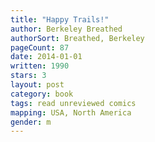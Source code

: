 ```yaml
---
title: "Happy Trails!"
author: Berkeley Breathed
authorSort: Breathed, Berkeley
pageCount: 87
date: 2014-01-01
written: 1990
stars: 3
layout: post
category: book
tags: read unreviewed comics
mapping: USA, North America
gender: m
---
```

